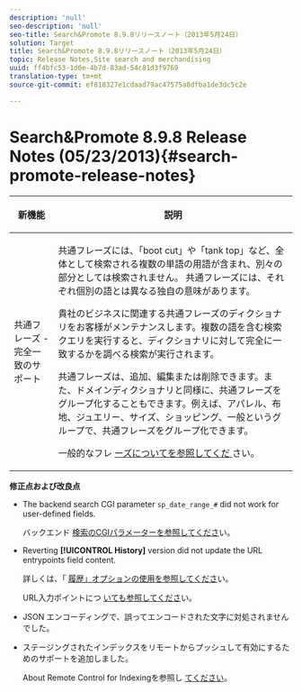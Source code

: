 ```yaml
---
description: 'null'
seo-description: 'null'
seo-title: Search&Promote 8.9.8リリースノート（2013年5月24日）
solution: Target
title: Search&Promote 8.9.8リリースノート（2013年5月24日）
topic: Release Notes,Site search and merchandising
uuid: ff4bfc53-1d0e-4b7d-83ad-54c81d3f9769
translation-type: tm+mt
source-git-commit: ef818327e1cdaad79ac47575a8dfba1de3dc5c2e

---
```



# Search&amp;Promote 8.9.8 Release Notes (05/23/2013){#search-promote-release-notes}

<table> 
 <thead> 
  <tr> 
   <th colname="col1" class="entry"> <p>新機能 </p> </th> 
   <th colname="col2" class="entry"> <p>説明 </p> </th> 
  </tr> 
 </thead>
 <tbody> 
  <tr> 
   <td colname="col1"> <p> 共通フレーズ - 完全一致のサポート </p> </td> 
   <td colname="col2"> <p> 共通フレーズには、「boot cut」や「tank top」など、全体として検索される複数の単語の用語が含まれ、別々の部分としては検索されません。 共通フレーズには、それぞれ個別の語とは異なる独自の意味があります。 </p> <p> 貴社のビジネスに関連する共通フレーズのディクショナリをお客様がメンテナンスします。複数の語を含む検索クエリを実行すると、ディクショナリに対して完全に一致するかを調べる検索が実行されます。 </p> <p>共通フレーズは、追加、編集または削除できます。また、ドメインディクショナリと同様に、共通フレーズをグループ化することもできます。例えば、アパレル、布地、ジュエリー、サイズ、ショッピング、一般というグループで、共通フレーズをグループ化できます。 </p> <p>一般的なフレ <a href="../c-about-linguistics-menu/c-about-common-phrases.md#concept_4946E53586DF492EAEB1B7F757FD440F" format="dita" scope="local"> ーズについてを参照してくだ </a>さい。 </p> </td> 
  </tr> 
 </tbody> 
</table>

**修正点および改良点**

* The backend search CGI parameter `sp_date_range_#` did not work for user-defined fields.

   バックエンド [検索のCGIパラメーターを参照してくださ](../c-appendices/c-cgiparameters.md#reference_582E85C3886740C98FE88CA9DF7918E8)い。

* Reverting **[!UICONTROL History]** version did not update the URL entrypoints field content.

   詳しくは、「 [履歴」オプションの使用を参照してくださ](../t-using-the-history-option.md#task_70DD3F87A67242BBBD2CB27156F43002)い。

   URL入力ポイントにつ [いても参照してくださ](../c-about-settings-menu/c-about-crawling-menu.md#concept_5D857E3B5C124E85BC0B5AE77A509573)い。

* JSON エンコーディングで、誤ってエンコードされた文字に対処されませんでした。
* ステージングされたインデックスをリモートからプッシュして有効にするためのサポートを追加しました。

   About Remote Control for Indexingを参照し [てください](../c-about-index-menu/c-about-remote-control-for-indexing.md#concept_C79B322190E84106A434E5C6D4A4118F)。

